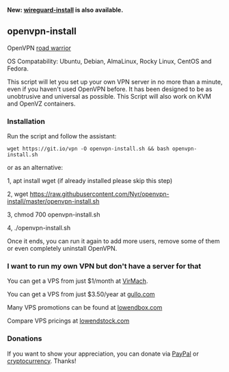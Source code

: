 **New: [wireguard-install](https://github.com/Nyr/wireguard-install) is also available.**

## openvpn-install
OpenVPN [road warrior](http://en.wikipedia.org/wiki/Road_warrior_%28computing%29)

OS Compatability: Ubuntu, Debian, AlmaLinux, Rocky Linux, CentOS and Fedora.

This script will let you set up your own VPN server in no more than a minute, even if you haven't used OpenVPN before. It has been designed to be as unobtrusive and universal as possible. This Script will also work on KVM and OpenVZ containers.

### Installation
Run the script and follow the assistant:

`wget https://git.io/vpn -O openvpn-install.sh && bash openvpn-install.sh`

or as an alternative:

1, apt install wget (if already installed please skip this step)

2, wget https://raw.githubusercontent.com/Nyr/openvpn-install/master/openvpn-install.sh

3, chmod 700 openvpn-install.sh

4, ./openvpn-install.sh

Once it ends, you can run it again to add more users, remove some of them or even completely uninstall OpenVPN.

### I want to run my own VPN but don't have a server for that

You can get a VPS from just $1/month at [VirMach](https://billing.virmach.com/aff.php?aff=4109&url=billing.virmach.com/cart.php?gid=18).

You can get a VPS from just $3.50/year at [gullo.com](https://hosting.gullo.me/pricing)

Many VPS promotions can be found at [lowendbox.com](https://lowendbox.com/)

Compare VPS pricings at [lowendstock.com](https://lowendstock.com/)

### Donations
If you want to show your appreciation, you can donate via [PayPal](https://www.paypal.com/cgi-bin/webscr?cmd=_s-xclick&hosted_button_id=VBAYDL34Z7J6L) or [cryptocurrency](https://pastebin.com/raw/M2JJpQpC). Thanks!
